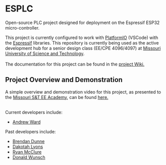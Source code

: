 # ESPLC
Open-source PLC project designed for deployment on the Espressif ESP32 micro-controller.

This project is currently configured to work with <a href="https://platformio.org/platformio-ide">PlatformIO</a> (VSCode) with the <a href = "https://docs.platformio.org/en/latest/platforms/espressif32.html">Espressif</a> libraries.
This repository is currently being used as the active development hub for a senior design class (EE/CPE 4096/4097) at <a href="https://www.mst.edu/">Missouri University of Science and Technology</a>.
<br>
<br>
The documentation for this project can be found in the <a href="https://github.com/aswmkm/ESPLC/wiki">project Wiki.</a>
<br>
## Project Overview and Demonstration
A simple overview and demonstration video for this project, as presented to the <a href="https://eceacademy.mst.edu/">Missouri S&T EE Academy</a>, can be found <a href ="https://www.dropbox.com/s/e552shd9b4f98de/Presentation_Final.mp4"> here.</a>
<br>
<br>

Current developers include:
  - <a href="mailto:aswmkm@umsystem.edu">Andrew Ward</a>

  
Past developers include:
  - <a href = "https://github.com/bd9232">Brendan Dunne</a>
  - <a href = "https://github.com/Dakotah3121">Dakotah Lyons</a>
  - <a href = "https://github.com/CosmicStrife">Ryan McClure</a>
  - <a href = "https://github.com/donaldcwunsch">Donald Wunsch</a>
